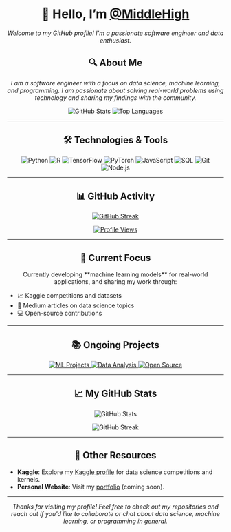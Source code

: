 <h1 align="center">👋 Hello, I’m <a href="https://github.com/MiddleHigh">@MiddleHigh</a></h1>

<p align="center">
  <i>Welcome to my GitHub profile! I'm a passionate software engineer and data enthusiast.</i>
</p>

<h2 align="center">🔍 About Me</h2>

<p align="center">
  <i>I am a software engineer with a focus on data science, machine learning, and programming. I am passionate about solving real-world problems using technology and sharing my findings with the community.</i>
</p>

<div align="center">
  <img src="https://github-readme-stats.vercel.app/api?username=CODERConfused&show_icons=true&hide_title=true&count_private=true&hide=prs&theme=radical" alt="GitHub Stats" />
  <img src="https://github-readme-stats.vercel.app/api/top-langs/?username=CODERConfused&layout=compact&theme=radical" alt="Top Languages" />
</div>

---

<h2 align="center">🛠️ Technologies & Tools</h2>

<p align="center">
  <img src="https://img.shields.io/badge/Python-3776AB?style=for-the-badge&logo=python&logoColor=white" alt="Python" />
  <img src="https://img.shields.io/badge/R-276DC3?style=for-the-badge&logo=r&logoColor=white" alt="R" />
  <img src="https://img.shields.io/badge/TensorFlow-FF6F00?style=for-the-badge&logo=tensorflow&logoColor=white" alt="TensorFlow" />
  <img src="https://img.shields.io/badge/PyTorch-EE4C2C?style=for-the-badge&logo=pytorch&logoColor=white" alt="PyTorch" />
  <img src="https://img.shields.io/badge/JavaScript-F7DF1E?style=for-the-badge&logo=javascript&logoColor=black" alt="JavaScript" />
  <img src="https://img.shields.io/badge/SQL-4479A1?style=for-the-badge&logo=postgresql&logoColor=white" alt="SQL" />
  <img src="https://img.shields.io/badge/Git-F05032?style=for-the-badge&logo=git&logoColor=white" alt="Git" />
  <img src="https://img.shields.io/badge/Node.js-339933?style=for-the-badge&logo=node.js&logoColor=white" alt="Node.js" />
</p>

---

<h2 align="center">📊 GitHub Activity</h2>

<p align="center">
  <a href="https://git.io/streak-stats">
    <img src="https://streak-stats.demolab.com?user=MiddleHigh&theme=radical&hide_border=true" alt="GitHub Streak" />
  </a>
</p>

<p align="center">
  <a href="https://github.com/MiddleHigh">
    <img src="https://komarev.com/ghpvc/?username=CODERConfused&label=Profile%20Views&color=brightgreen&style=flat" alt="Profile Views" />
  </a>
</p>

---

<h2 align="center">💼 Current Focus</h2>

<p align="center">
  Currently developing **machine learning models** for real-world applications, and sharing my work through:
  <ul>
    <li>📈 Kaggle competitions and datasets</li>
    <li>📝 Medium articles on data science topics</li>
    <li>💻 Open-source contributions</li>
  </ul>
</p>

---

<h2 align="center">📚 Ongoing Projects</h2>

<div align="center">
  <a href="https://github.com/MiddleHigh/ML-Projects" target="_blank">
    <img src="https://img.shields.io/badge/ML%20Projects-FF6F00?style=for-the-badge&logo=github&logoColor=white" alt="ML Projects" />
  </a>
  <a href="https://github.com/MiddleHigh/Data-Analysis" target="_blank">
    <img src="https://img.shields.io/badge/Data%20Analysis-276DC3?style=for-the-badge&logo=github&logoColor=white" alt="Data Analysis" />
  </a>
  <a href="https://github.com/MiddleHigh/Open-Source" target="_blank">
    <img src="https://img.shields.io/badge/Open%20Source-339933?style=for-the-badge&logo=github&logoColor=white" alt="Open Source" />
  </a>
</div>

---

<h2 align="center">📈 My GitHub Stats</h2>

<p align="center">
  <img src="https://github-readme-stats.vercel.app/api?username=CODERConfused&show_icons=true&hide_title=true&count_private=true&hide=prs&theme=radical" alt="GitHub Stats" />
</p>

<p align="center">
  <img src="https://github-readme-streak-stats.herokuapp.com/?user=CODERConfused&theme=radical&hide_border=true" alt="GitHub Streak" />
</p>

---

<h2 align="center">🔗 Other Resources</h2>

- **Kaggle**: Explore my [Kaggle profile](https://www.kaggle.com/MiddleHigh) for data science competitions and kernels.
- **Personal Website**: Visit my [portfolio](https://middlehigh.dev) (coming soon).

---

<p align="center">
  <i>Thanks for visiting my profile! Feel free to check out my repositories and reach out if you'd like to collaborate or chat about data science, machine learning, or programming in general.</i>
</p>
